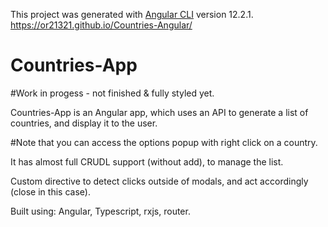 This project was generated with [Angular CLI](https://github.com/angular/angular-cli) version 12.2.1.
https://or21321.github.io/Countries-Angular/

<h1>Countries-App</h1>
<p>#Work in progess - not finished & fully styled yet.</p>
<p>Countries-App is an Angular app, which uses an API to generate a list of countries, and display it to the user.</p>
<p>#Note that you can access the options popup with right click on a country.</p>
<p>It has almost full CRUDL support (without add), to manage the list.</p>
<p>Custom directive to detect clicks outside of modals, and act accordingly (close in this case).</p>
<p>Built using: Angular, Typescript, rxjs, router.</p>
